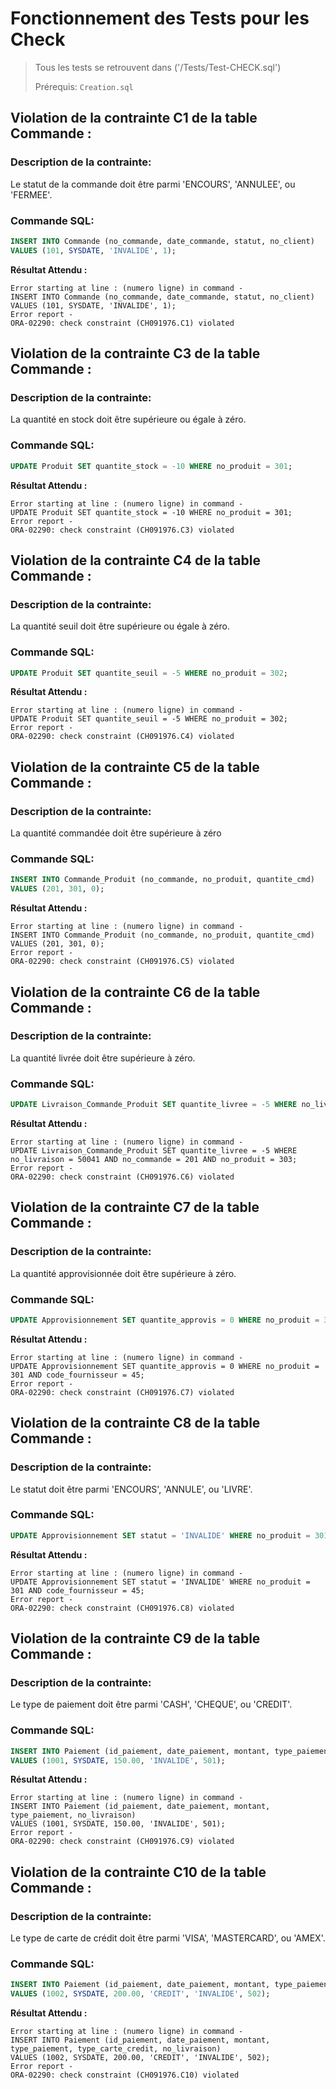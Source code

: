# Fonctionnement des Tests pour les Check

>Tous les tests se retrouvent dans ('/Tests/Test-CHECK.sql')
>
>Prérequis: `Creation.sql`

## Violation de la contrainte C1 de la table Commande :

### Description de la contrainte:
 Le statut de la commande doit être parmi 'ENCOURS', 'ANNULEE', ou 'FERMEE'.
 
### Commande SQL:
```sql
INSERT INTO Commande (no_commande, date_commande, statut, no_client)
VALUES (101, SYSDATE, 'INVALIDE', 1);
``` 

**Résultat Attendu :**

```text
Error starting at line : (numero ligne) in command -
INSERT INTO Commande (no_commande, date_commande, statut, no_client)
VALUES (101, SYSDATE, 'INVALIDE', 1);
Error report -
ORA-02290: check constraint (CH091976.C1) violated
```

## Violation de la contrainte C3 de la table Commande :

### Description de la contrainte:
La quantité en stock doit être supérieure ou égale à zéro.

### Commande SQL:
```sql
UPDATE Produit SET quantite_stock = -10 WHERE no_produit = 301;
```

**Résultat Attendu :**

```text
Error starting at line : (numero ligne) in command -
UPDATE Produit SET quantite_stock = -10 WHERE no_produit = 301;
Error report -
ORA-02290: check constraint (CH091976.C3) violated
```

## Violation de la contrainte C4 de la table Commande :

### Description de la contrainte:
La quantité seuil doit être supérieure ou égale à zéro.

### Commande SQL:
```sql
UPDATE Produit SET quantite_seuil = -5 WHERE no_produit = 302;
``` 

**Résultat Attendu :**

```text
Error starting at line : (numero ligne) in command -
UPDATE Produit SET quantite_seuil = -5 WHERE no_produit = 302;
Error report -
ORA-02290: check constraint (CH091976.C4) violated
```

## Violation de la contrainte C5 de la table Commande :

### Description de la contrainte:
La quantité commandée doit être supérieure à zéro

### Commande SQL:
```sql
INSERT INTO Commande_Produit (no_commande, no_produit, quantite_cmd)
VALUES (201, 301, 0);
``` 

**Résultat Attendu :**

```text
Error starting at line : (numero ligne) in command -
INSERT INTO Commande_Produit (no_commande, no_produit, quantite_cmd)
VALUES (201, 301, 0);
Error report -
ORA-02290: check constraint (CH091976.C5) violated
```

## Violation de la contrainte C6 de la table Commande :

### Description de la contrainte:
La quantité livrée doit être supérieure à zéro.

### Commande SQL:
```sql
UPDATE Livraison_Commande_Produit SET quantite_livree = -5 WHERE no_livraison = 50041 AND no_commande = 201 AND no_produit = 303;
``` 

**Résultat Attendu :**

```text
Error starting at line : (numero ligne) in command -
UPDATE Livraison_Commande_Produit SET quantite_livree = -5 WHERE no_livraison = 50041 AND no_commande = 201 AND no_produit = 303;
Error report -
ORA-02290: check constraint (CH091976.C6) violated
```

## Violation de la contrainte C7 de la table Commande :

### Description de la contrainte:
 La quantité approvisionnée doit être supérieure à zéro.

### Commande SQL:
```sql
UPDATE Approvisionnement SET quantite_approvis = 0 WHERE no_produit = 301 AND code_fournisseur = 45;
``` 

**Résultat Attendu :**

```text
Error starting at line : (numero ligne) in command -
UPDATE Approvisionnement SET quantite_approvis = 0 WHERE no_produit = 301 AND code_fournisseur = 45;
Error report -
ORA-02290: check constraint (CH091976.C7) violated
```

## Violation de la contrainte C8 de la table Commande :

### Description de la contrainte:
Le statut doit être parmi 'ENCOURS', 'ANNULE', ou 'LIVRE'.

### Commande SQL:
```sql
UPDATE Approvisionnement SET statut = 'INVALIDE' WHERE no_produit = 301 AND code_fournisseur = 45;
``` 

**Résultat Attendu :**

```text
Error starting at line : (numero ligne) in command -
UPDATE Approvisionnement SET statut = 'INVALIDE' WHERE no_produit = 301 AND code_fournisseur = 45;
Error report -
ORA-02290: check constraint (CH091976.C8) violated
```

## Violation de la contrainte C9 de la table Commande :

### Description de la contrainte:
 Le type de paiement doit être parmi 'CASH', 'CHEQUE', ou 'CREDIT'.

### Commande SQL:
```sql
INSERT INTO Paiement (id_paiement, date_paiement, montant, type_paiement, no_livraison)
VALUES (1001, SYSDATE, 150.00, 'INVALIDE', 501);
``` 

**Résultat Attendu :**

```text
Error starting at line : (numero ligne) in command -
INSERT INTO Paiement (id_paiement, date_paiement, montant, type_paiement, no_livraison)
VALUES (1001, SYSDATE, 150.00, 'INVALIDE', 501);
Error report -
ORA-02290: check constraint (CH091976.C9) violated
```

## Violation de la contrainte C10 de la table Commande :

### Description de la contrainte:
Le type de carte de crédit doit être parmi 'VISA', 'MASTERCARD', ou 'AMEX'.

### Commande SQL:
```sql
INSERT INTO Paiement (id_paiement, date_paiement, montant, type_paiement, type_carte_credit, no_livraison)
VALUES (1002, SYSDATE, 200.00, 'CREDIT', 'INVALIDE', 502);
``` 

**Résultat Attendu :**

```text
Error starting at line : (numero ligne) in command -
INSERT INTO Paiement (id_paiement, date_paiement, montant, type_paiement, type_carte_credit, no_livraison)
VALUES (1002, SYSDATE, 200.00, 'CREDIT', 'INVALIDE', 502);
Error report -
ORA-02290: check constraint (CH091976.C10) violated
```
